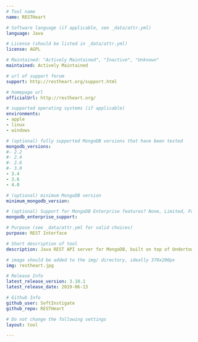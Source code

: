```yaml
---
# Tool name
name: RESTHeart

# Software language (if applicable, see _data/attr.yml)
language: Java

# License (should be listed in _data/attr.yml)
license: AGPL

# Maintained: "Actively Maintained", "Inactive", "Unknown"
maintained: Actively Maintained

# url of support forum
support: http://restheart.org/support.html

# homepage url
officialUrl: http://restheart.org/

# supported operating systems (if applicable)
environments:
- apple
- linux
- windows

# (optional) fully supported MongoDB versions that have been tested
mongodb_versions:
#- 2.2
#- 2.4
#- 2.6
#- 3.0
- 3.4
- 3.6
- 4.0

# (optional) minimum MongoDB version
minimum_mongodb_version:

# (optional) Support for MongoDB Enterprise features? None, Limited, Full
mongodb_enterprise_support: 

# Purpose (see _data/attr.yml for valid choices)
purpose: REST Interface

# Short description of tool
description: Java REST API server for MongoDB, built on top of Undertow non-blocking HTTP server. Open your data, quickly build HATEOAS applications, use it as your mobile apps back-end, ...

# image should be added to the img/ directory, ideally 370x200px
img: restheart.jpg

# Release Info
latest_release_version: 3.10.1
latest_release_date: 2019-06-13

# Github Info
github_user: SoftInstigate
github_repo: RESTHeart

# Do not change the following settings
layout: tool

---
```


